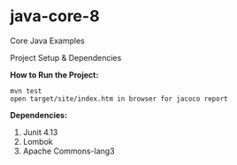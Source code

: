 # java-core-8
Core Java Examples

Project Setup & Dependencies

**How to Run the Project:** <br />
    
    mvn test
    open target/site/index.htm in browser for jacoco report

**Dependencies:** <br />
   1. Junit 4.13 
   1. Lombok
   1. Apache Commons-lang3
